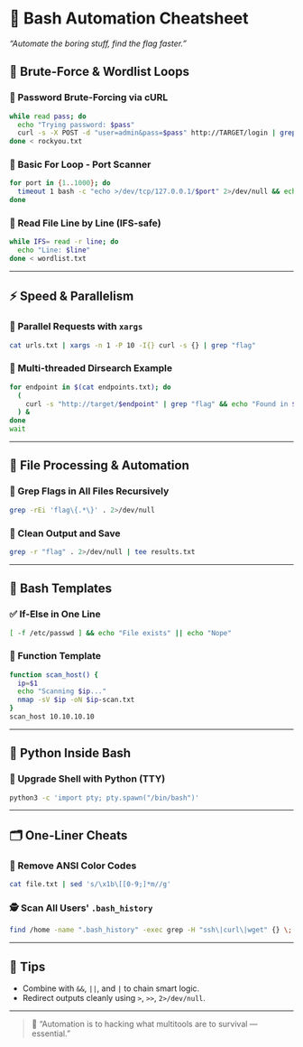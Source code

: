 # 🔄 Bash Automation Cheatsheet
*“Automate the boring stuff, find the flag faster.”*

## 🧪 Brute-Force & Wordlist Loops

### 🔐 Password Brute-Forcing via cURL
```bash
while read pass; do
  echo "Trying password: $pass"
  curl -s -X POST -d "user=admin&pass=$pass" http://TARGET/login | grep -q "Welcome" && echo "[+] Password Found: $pass" && break
done < rockyou.txt
```

### 🔁 Basic For Loop - Port Scanner
```bash
for port in {1..1000}; do
  timeout 1 bash -c "echo >/dev/tcp/127.0.0.1/$port" 2>/dev/null && echo "Port $port is open"
done
```

### 📜 Read File Line by Line (IFS-safe)
```bash
while IFS= read -r line; do
  echo "Line: $line"
done < wordlist.txt
```

---

## ⚡ Speed & Parallelism

### 🚀 Parallel Requests with `xargs`
```bash
cat urls.txt | xargs -n 1 -P 10 -I{} curl -s {} | grep "flag"
```

### 🧵 Multi-threaded Dirsearch Example
```bash
for endpoint in $(cat endpoints.txt); do
  (
    curl -s "http://target/$endpoint" | grep "flag" && echo "Found in $endpoint"
  ) &
done
wait
```

---

## 🧰 File Processing & Automation

### 🔎 Grep Flags in All Files Recursively
```bash
grep -rEi 'flag\{.*\}' . 2>/dev/null
```

### 🧹 Clean Output and Save
```bash
grep -r "flag" . 2>/dev/null | tee results.txt
```

---

## 🐚 Bash Templates

### ✅ If-Else in One Line
```bash
[ -f /etc/passwd ] && echo "File exists" || echo "Nope"
```

### 🧪 Function Template
```bash
function scan_host() {
  ip=$1
  echo "Scanning $ip..."
  nmap -sV $ip -oN $ip-scan.txt
}
scan_host 10.10.10.10
```

---

## 🐍 Python Inside Bash

### 🐚 Upgrade Shell with Python (TTY)
```bash
python3 -c 'import pty; pty.spawn("/bin/bash")'
```

---

## 🗂️ One-Liner Cheats

### 🧹 Remove ANSI Color Codes
```bash
cat file.txt | sed 's/\x1b\[[0-9;]*m//g'
```

### 🕵️ Scan All Users' `.bash_history`
```bash
find /home -name ".bash_history" -exec grep -H "ssh\|curl\|wget" {} \;
```

---

## 🧩 Tips

- Combine with `&&`, `||`, and `|` to chain smart logic.
- Redirect outputs cleanly using `>`, `>>`, `2>/dev/null`.

---

> 🧠 “Automation is to hacking what multitools are to survival — essential.”  

